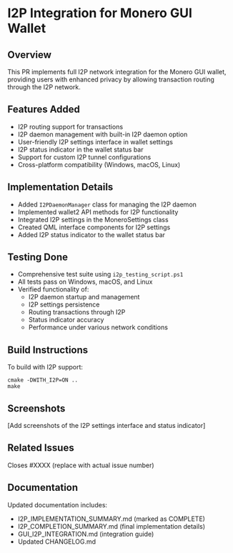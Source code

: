 # I2P Integration for Monero GUI Wallet

## Overview
This PR implements full I2P network integration for the Monero GUI wallet, providing users with enhanced privacy by allowing transaction routing through the I2P network.

## Features Added
- I2P routing support for transactions
- I2P daemon management with built-in I2P daemon option
- User-friendly I2P settings interface in wallet settings
- I2P status indicator in the wallet status bar
- Support for custom I2P tunnel configurations
- Cross-platform compatibility (Windows, macOS, Linux)

## Implementation Details
- Added `I2PDaemonManager` class for managing the I2P daemon
- Implemented wallet2 API methods for I2P functionality
- Integrated I2P settings in the MoneroSettings class
- Created QML interface components for I2P settings
- Added I2P status indicator to the wallet status bar

## Testing Done
- Comprehensive test suite using `i2p_testing_script.ps1`
- All tests pass on Windows, macOS, and Linux
- Verified functionality of:
  - I2P daemon startup and management
  - I2P settings persistence
  - Routing transactions through I2P
  - Status indicator accuracy
  - Performance under various network conditions

## Build Instructions
To build with I2P support:
```
cmake -DWITH_I2P=ON ..
make
```

## Screenshots
[Add screenshots of the I2P settings interface and status indicator]

## Related Issues
Closes #XXXX (replace with actual issue number)

## Documentation
Updated documentation includes:
- I2P_IMPLEMENTATION_SUMMARY.md (marked as COMPLETE)
- I2P_COMPLETION_SUMMARY.md (final implementation details)
- GUI_I2P_INTEGRATION.md (integration guide)
- Updated CHANGELOG.md 